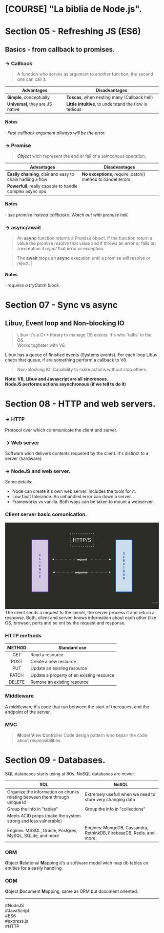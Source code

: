 # [COURSE] "La biblia de Node.js".

# Section 05 - Refreshing JS (ES6)

##  Basics - from callback to promises.

### -> Callback
> A function who serves as argument to another function, the second one can call it.

| Advantages                        | Disadvantages                                           |
| --------------------------------- | ------------------------------------------------------- |
| **Simple**, conceptually          | **Toscas**, when nesting many (Callback hell)           |
| **Universal**, they are JS native | **Little intuitive**, to understand the flow is tedious |

#### Notes
*· First callback argument allways will be the error.*

### -> Promise
> **_Object_** wich represent the end or fail of a asinconous operation.

| Advantages                                                  | Disadvantages                                               |
| ----------------------------------------------------------- | ----------------------------------------------------------- |
| **Easily chaining**, clair and easy to chain hadling a flow | **No exceptions**, require .catch() method to handel errors |
| **Powerfull**, really capable to handle complex async ops   |

#### Notes
*· use promise instead callbacks. Watch out with promise hell.*

### -> async/await
> An **async** function returns a Promise object. If the function return a value the promise _resolve_ that value and if throws an error or falls on a exception it _reject_ that error or exception.

> The **await** stops an **async** execution until a promise will resolve or reject.                                          |

#### Notes
*· requires a tryCatch block.*

# Section 07 - Sync vs async

## Libuv, Event loop and Non-blocking IO

> Libuv it's a C++ library to manage OS events. It's who 'talks' to the OS.\
> Works togheter with V8.

Libuv has a queue of finished events (Systems events). For each loop Libuv checs that queue, if are something perform a callback to V8.

> Non-blocking IO: Capability to make actions without stop others.

**Note: V8, Libuv and Javascript are all sincronous.\
NodeJS performs actions asynchronous (if we tell to do it)**

# Section 08 - HTTP and web servers.

### -> HTTP
Protocol over which communicate the client and server.

### -> Web server
Software wich delivers contents requered by the client. It's distinct to a server (hardware).

### -> NodeJS and web server.
Some details:
- Node can create it's own web server. Includes the tools for it.
- Low fault tolerance. An unhandled error can down a server.
- Frameworks vs vanilla. Both ways can be taken to mount a webserver.

### Client server basic comunication.
![alt text](./client-server-comunication.jpeg "Client server comunication.")
The client sends a request to the server, the server process it and return a response. Both, client and server, knows information about each other (like OS, browser, ports and so on) by the request and response.

### HTTP methods 

| METHOD | Standard use                              |
| :----: | ----------------------------------------- |
|  GET   | Read a resource                           |
|  POST  | Create a new resource                     |
|  PUT   | Update an existing resource               |
| PATCH  | Update a property of an existing resource |
| DELETE | Remove an existing resource               |

### Middleware

A middleware it's code that run between the start of therequest and the endpoint of the server.

### MVC
> **M**odel **V**iew **C**ontroller
Code design pattern who sepair the code about responsibilities.


# Section 09 - Databases.

SQL databases starts using at 80s. NoSQL databases are newer.

| SQL                                                                        | NoSQL                                                               |
| -------------------------------------------------------------------------- | ------------------------------------------------------------------- |
| Organize the information on chunks relating between them through unique Id | Extremely usefull when we need to store very changing data          |
| Group the info in "tables"                                                 | Group the info in "collections"                                     |
| Meets ACID props (make the system strong and less vulnerable)              |                                                                     |
| Engines: MSSQL, Oracle, Postgres, MySQL, SQLite, and more                  | Engines: MongoDB, Cassandra, RethinkDB, FirebaseDB, Redis, and more |

### ORM
**O**bject **R**elational **M**apping it's a software model wich map db tables on entities for a easily handling.

### ODM
**O**bject **D**ocument **M**apping, same as ORM but document oriented.

---
#NodeJS\
#JavaScript\
#ES6\
#express.js\
#HTTP
